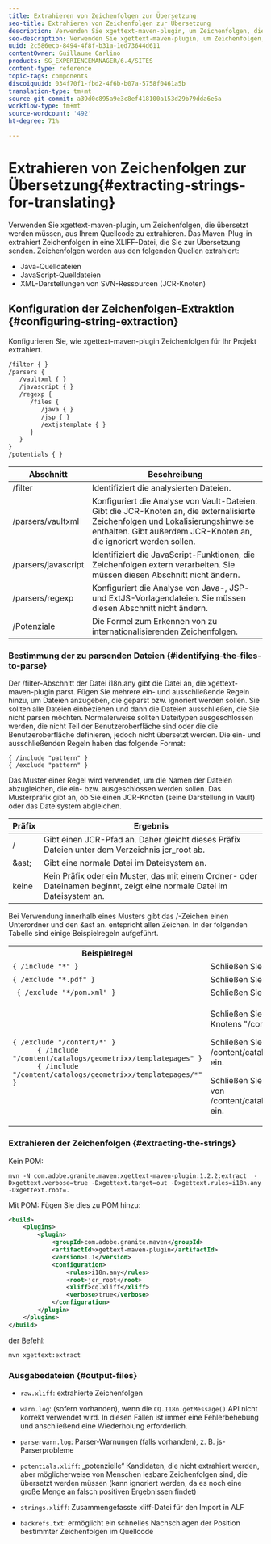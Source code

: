 ```yaml
---
title: Extrahieren von Zeichenfolgen zur Übersetzung
seo-title: Extrahieren von Zeichenfolgen zur Übersetzung
description: Verwenden Sie xgettext-maven-plugin, um Zeichenfolgen, die übersetzt werden müssen, aus Ihrem Quellcode zu extrahieren
seo-description: Verwenden Sie xgettext-maven-plugin, um Zeichenfolgen, die übersetzt werden müssen, aus Ihrem Quellcode zu extrahieren
uuid: 2c586ecb-8494-4f8f-b31a-1ed73644d611
contentOwner: Guillaume Carlino
products: SG_EXPERIENCEMANAGER/6.4/SITES
content-type: reference
topic-tags: components
discoiquuid: 034f70f1-fbd2-4f6b-b07a-5758f0461a5b
translation-type: tm+mt
source-git-commit: a39d0c895a9e3c8ef418100a153d29b79dda6e6a
workflow-type: tm+mt
source-wordcount: '492'
ht-degree: 71%

---
```



# Extrahieren von Zeichenfolgen zur Übersetzung{#extracting-strings-for-translating}

Verwenden Sie xgettext-maven-plugin, um Zeichenfolgen, die übersetzt werden müssen, aus Ihrem Quellcode zu extrahieren. Das Maven-Plug-in extrahiert Zeichenfolgen in eine XLIFF-Datei, die Sie zur Übersetzung senden. Zeichenfolgen werden aus den folgenden Quellen extrahiert:

* Java-Quelldateien
* JavaScript-Quelldateien
* XML-Darstellungen von SVN-Ressourcen (JCR-Knoten)

## Konfiguration der Zeichenfolgen-Extraktion {#configuring-string-extraction}

Konfigurieren Sie, wie xgettext-maven-plugin Zeichenfolgen für Ihr Projekt extrahiert.

```xml
/filter { }
/parsers {
   /vaultxml { }
   /javascript { }
   /regexp {
      /files {
         /java { } 
         /jsp { }
         /extjstemplate { }
      }
   }
}
/potentials { }
```

| Abschnitt | Beschreibung |
|---|---|
| /filter | Identifiziert die analysierten Dateien. |
| /parsers/vaultxml | Konfiguriert die Analyse von Vault-Dateien. Gibt die JCR-Knoten an, die externalisierte Zeichenfolgen und Lokalisierungshinweise enthalten. Gibt außerdem JCR-Knoten an, die ignoriert werden sollen. |
| /parsers/javascript | Identifiziert die JavaScript-Funktionen, die Zeichenfolgen extern verarbeiten. Sie müssen diesen Abschnitt nicht ändern. |
| /parsers/regexp | Konfiguriert die Analyse von Java-, JSP- und ExtJS-Vorlagendateien. Sie müssen diesen Abschnitt nicht ändern. |
| /Potenziale | Die Formel zum Erkennen von zu internationalisierenden Zeichenfolgen. |

### Bestimmung der zu parsenden Dateien {#identifying-the-files-to-parse}

Der /filter-Abschnitt der Datei i18n.any gibt die Datei an, die xgettext-maven-plugin parst. Fügen Sie mehrere ein- und ausschließende Regeln hinzu, um Dateien anzugeben, die geparst bzw. ignoriert werden sollen. Sie sollten alle Dateien einbeziehen und dann die Dateien ausschließen, die Sie nicht parsen möchten. Normalerweise sollten Dateitypen ausgeschlossen werden, die nicht Teil der Benutzeroberfläche sind oder die die Benutzeroberfläche definieren, jedoch nicht übersetzt werden. Die ein- und ausschließenden Regeln haben das folgende Format:

```
{ /include "pattern" }
{ /exclude "pattern" }
```

Das Muster einer Regel wird verwendet, um die Namen der Dateien abzugleichen, die ein- bzw. ausgeschlossen werden sollen. Das Musterpräfix gibt an, ob Sie einen JCR-Knoten (seine Darstellung in Vault) oder das Dateisystem abgleichen.

| Präfix | Ergebnis |
|---|---|
| / | Gibt einen JCR-Pfad an. Daher gleicht dieses Präfix Dateien unter dem Verzeichnis jcr_root ab. |
| &amp;ast; | Gibt eine normale Datei im Dateisystem an. |
| keine | Kein Präfix oder ein Muster, das mit einem Ordner- oder Dateinamen beginnt, zeigt eine normale Datei im Dateisystem an. |

Bei Verwendung innerhalb eines Musters gibt das /-Zeichen einen Unterordner und den &amp;ast an. entspricht allen Zeichen. In der folgenden Tabelle sind einige Beispielregeln aufgeführt.

<table> 
 <tbody> 
  <tr> 
   <th>Beispielregel</th> 
   <th>Ergebnis</th> 
  </tr> 
  <tr> 
   <td><code>{ /include "*" }</code></td> 
   <td>Schließen Sie alle Dateien ein.</td> 
  </tr> 
  <tr> 
   <td><code>{ /exclude "*.pdf" }</code></td> 
   <td>Schließen Sie alle PDF-Dateien aus.</td> 
  </tr> 
  <tr> 
   <td><code> { /exclude "*/pom.xml" }</code></td> 
   <td>Schließen Sie POM-Dateien aus.</td> 
  </tr> 
  <tr> 
   <td><code class="code">{ /exclude "/content/*" }
      { /include "/content/catalogs/geometrixx/templatepages" }
      { /include "/content/catalogs/geometrixx/templatepages/*" }</code></td> 
   <td><p>Schließen Sie alle Dateien unterhalb des Knotens "/content"aus.</p> <p>Schließen Sie den Knoten /content/catalogs/geometrixx/templatesPages ein.</p> <p>Schließen Sie alle untergeordneten Knoten von /content/catalogs/geometrixx/templatesPages ein.</p> </td> 
  </tr> 
 </tbody> 
</table>

### Extrahieren der Zeichenfolgen  {#extracting-the-strings}

Kein POM:

```shell
mvn -N com.adobe.granite.maven:xgettext-maven-plugin:1.2.2:extract  -Dxgettext.verbose=true -Dxgettext.target=out -Dxgettext.rules=i18n.any -Dxgettext.root=.
```

Mit POM: Fügen Sie dies zu POM hinzu:

```xml
<build>
    <plugins>
        <plugin>
            <groupId>com.adobe.granite.maven</groupId>
            <artifactId>xgettext-maven-plugin</artifactId>
            <version>1.1</version>
            <configuration>
                <rules>i18n.any</rules>
                <root>jcr_root</root>
                <xliff>cq.xliff</xliff>
                <verbose>true</verbose>
            </configuration>
        </plugin>
    </plugins>
</build>
```

der Befehl:

```shell
mvn xgettext:extract
```

### Ausgabedateien {#output-files}

* `raw.xliff`: extrahierte Zeichenfolgen
* `warn.log`: (sofern vorhanden), wenn die  `CQ.I18n.getMessage()` API nicht korrekt verwendet wird. In diesen Fällen ist immer eine Fehlerbehebung und anschließend eine Wiederholung erforderlich.

* `parserwarn.log`: Parser-Warnungen (falls vorhanden), z. B. js-Parserprobleme
* `potentials.xliff`: „potenzielle“ Kandidaten, die nicht extrahiert werden, aber möglicherweise von Menschen lesbare Zeichenfolgen sind, die übersetzt werden müssen (kann ignoriert werden, da es noch eine große Menge an falsch positiven Ergebnissen findet)
* `strings.xliff`: Zusammengefasste xliff-Datei für den Import in ALF
* `backrefs.txt`: ermöglicht ein schnelles Nachschlagen der Position bestimmter Zeichenfolgen im Quellcode

